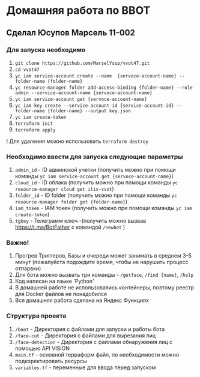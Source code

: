 # Домашняя работа по ВВОТ 
## Сделал Юсупов Марсель 11-002


### Для запуска необходимо 

1. `git clone https://github.com/MarselYsup/vvot47.git`
2. `cd vvot47`
2. `yc iam service-account create --name  {servoce-account-name} --folder-name {folder-name}`
3. `yc resource-manager folder add-access-binding {folder-name} --role admin --service-account-name {servoce-account-name}`
4. `yc iam service-account get {servoce-account-name}`
5. `yc iam key create --service-account-id {service-account-id} --folder-name {folder-name} --output key.json`
6. `yc iam create-token`
7. `terraform init`
8. `terraform apply`

! Для удаления можно использовать `terraform destroy`

### Необходимо ввести для запуска следующие параметры

1. `admin_id` - ID админской учетки (получить можно при помощи команды `yc iam service-account get {servoce-account-name}`)
2. `cloud_id` - ID облака (получить можно при помощи команды  `yc resource-manager cloud get itis-vvot`)
3. `folder_id` - ID folder (получить можно при помощи команды `yc resource-manager folder get {folder-name}`)
4. `iam_token` - IAM токен (получить можно при помощи команды `yc iam create-token`)
5. `tgkey` - Телеграмм ключ -(получить можно вызвав https://t.me/BotFather с командой `/newbot` )

### Важно!

1. Прогрев Триггеров, Базы и очереди может занимать в среднем 3-5 минут (пожалуйста подождите время, чтобы не нарушить процесс отпарвки)
2. Для бота можно вызвать три команды - `/getface`, `/find {name}`,  `/help`
3. Код написан на языке 'Python'
4. В домашней работе не использовались контейнеры, поэтому реестр для Docker файлов не понадобился
5. Вся домашняя работа сделана на Яндекс Функциях

### Структура проекта

1. `/boot` - Директория с файлами для запуски и работы бота
2. `/face-cut` - Директория с файлами для вырезания лиц 
3. `/face-detection` - Директория с файлами обнаружения лиц с помощью API VISION
4. `main.tf` - основной терраформ файл, по необходимости можно подкоректировать ресурсы
5. `variables.tf` - переменные для ввода перед запуском 
